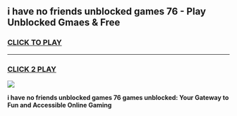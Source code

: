 
## i have no friends unblocked games 76 - Play Unblocked Gmaes & Free
<h3>
<a href="https://news.freeplayer.one?title=i_have_no_friends_unblocked_games_76&ref=16F">CLICK TO PLAY</a></h3>
<hr>

<h3>
<a href="https://news.freeplayer.one?title=i_have_no_friends_unblocked_games_76&ref=16F">CLICK 2 PLAY</a>
  
</h3>

<a href="https://news.freeplayer.one?title=i_have_no_friends_unblocked_games_76&ref=16F/"><img src="https://clearcache.store/games.png"></a>


**i have no friends unblocked games 76 games unblocked: Your Gateway to Fun and Accessible Online Gaming**
